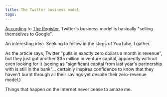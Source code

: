 ```yaml
---
title: The Twitter business model
tags: 
---
```


[According](http://www.theregister.co.uk/2009/02/14/web20rhea_funding/) to [The Register](http://theregister.co.uk), Twitter's business model is basically "selling themselves to Google".

An interesting idea. Seeking to follow in the steps of YouTube, I gather.

As the article says, Twitter "pulls in exactly zero dollars a month in revenue", but they just got another $35 million in venture capital, apparently without even looking for it (seeing as "significant capital from last year's partnership with is still in the bank"... certainly inspires confidence to know that they haven't burnt through all their savings yet despite their zero-revenue model.)

Things that happen on the Internet never cease to amaze me.
